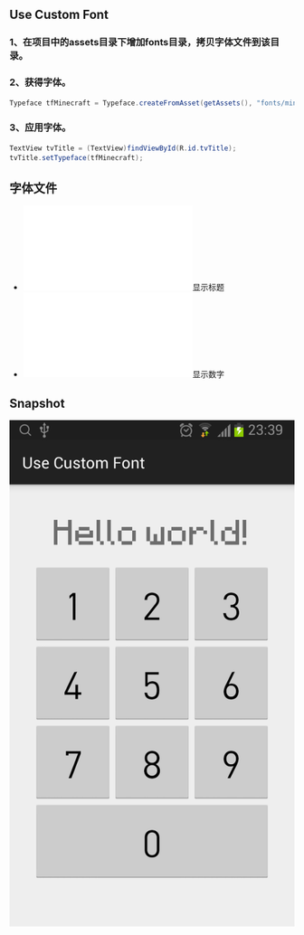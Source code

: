 ## Use Custom Font

### 1、在项目中的assets目录下增加fonts目录，拷贝字体文件到该目录。
### 2、获得字体。
```java
Typeface tfMinecraft = Typeface.createFromAsset(getAssets(), "fonts/minecraft.ttf");
```
### 3、应用字体。
```java
TextView tvTitle = (TextView)findViewById(R.id.tvTitle);
tvTitle.setTypeface(tfMinecraft);
```

## 字体文件
- ![minecraft](app/src/main/assets/fonts/minecraft.ttf)显示标题
- ![halflife2](app/src/main/assets/fonts/halflife2.ttf)显示数字

## Snapshot
![](snapshots/main.png)
